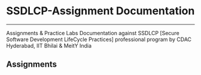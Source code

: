 # SSDLCP-Assignment Documentation
---
Assignments &amp; Practice Labs Documentation against SSDLCP [Secure Software Development LifeCycle Practices] professional program by CDAC Hyderabad, IIT Bhilai &amp; MeitY India


## **Assignments**
